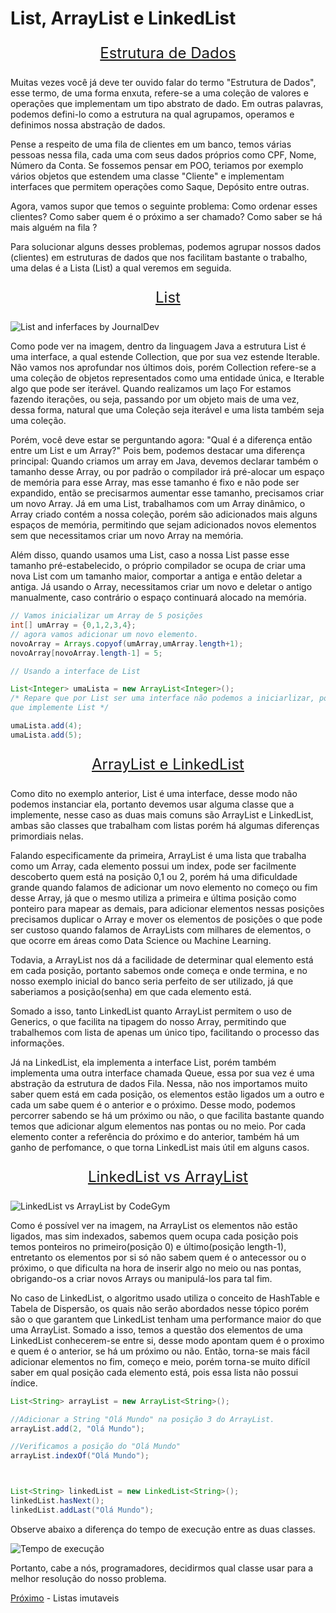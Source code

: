 # List, ArrayList e LinkedList

<p align="center" style="font-size: 1.5rem;"><u>Estrutura de Dados</u></p>

Muitas vezes você já deve ter ouvido falar do termo "Estrutura de Dados", esse termo, de uma forma enxuta, refere-se a uma coleção de valores e operações que implementam um tipo abstrato de dado. Em outras palavras, podemos defini-lo como a estrutura na qual agrupamos, operamos e definimos nossa abstração de dados.

Pense a respeito de uma fila de clientes em um banco, temos várias pessoas nessa fila, cada uma com seus dados próprios como CPF, Nome, Número da Conta. Se fossemos pensar em POO, teriamos por exemplo vários objetos que estendem uma classe "Cliente" e implementam interfaces que permitem operações como Saque, Depósito entre outras.

Agora, vamos supor que temos o seguinte problema: Como ordenar esses clientes? Como saber quem é o próximo a ser chamado? Como saber se há mais alguém na fila ?

Para solucionar alguns desses problemas, podemos agrupar nossos dados (clientes) em estruturas de dados que nos facilitam bastante o trabalho, uma delas é a Lista (List) a qual veremos em seguida.

<p align="center" style="font-size: 1.5rem;"><u>List</u></p>

![List and inferfaces by JournalDev](../img/java-list-class-diagram.png)

Como pode ver na imagem, dentro da linguagem Java a estrutura List é uma interface, a qual estende Collection, que por sua vez estende Iterable. Não vamos nos aprofundar nos últimos dois, porém Collection refere-se a uma coleção de objetos representados como uma entidade única, e Iterable algo que pode ser iterável. Quando realizamos um laço For estamos fazendo iterações, ou seja, passando por um objeto mais de uma vez, dessa forma, natural que uma Coleção seja iterável e uma lista também seja uma coleção.

Porém, você deve estar se perguntando agora: "Qual é a diferença então entre um List e um Array?" Pois bem, podemos destacar uma diferença principal: Quando criamos um array em Java, devemos declarar também o tamanho desse Array, ou por padrão o compilador irá pré-alocar um espaço de memória para esse Array, mas esse tamanho é fixo e não pode ser expandido, então se precisarmos aumentar esse tamanho, precisamos criar um novo Array. Já em uma List, trabalhamos com um Array dinâmico, o Array criado contém a nossa coleção, porém são adicionados mais alguns espaços de memória, permitindo que sejam adicionados novos elementos sem que necessitamos criar um novo Array na memória.

Além disso, quando usamos uma List, caso a nossa List passe esse tamanho pré-estabelecido, o próprio compilador se ocupa de criar uma nova List com um tamanho maior, comportar a antiga e então deletar a antiga. Já usando o Array, necessitamos criar um novo e deletar o antigo manualmente, caso contrário o espaço continuará alocado na memória.

```java
// Vamos inicializar um Array de 5 posições
int[] umArray = {0,1,2,3,4};
// agora vamos adicionar um novo elemento.
novoArray = Arrays.copyof(umArray,umArray.length+1);
novoArray[novoArray.length-1] = 5;

// Usando a interface de List

List<Integer> umaLista = new ArrayList<Integer>();
/* Repare que por List ser uma interface não podemos a iniciarlizar, portanto devemos usar alguma classe
que implemente List */

umaLista.add(4);
umaLista.add(5);

```

<p align="center" style="font-size: 1.5rem;"><u>ArrayList e LinkedList</u></p>

Como dito no exemplo anterior, List é uma interface, desse modo não podemos instanciar ela, portanto devemos usar alguma classe que a implemente, nesse caso as duas mais comuns são ArrayList e LinkedList, ambas são classes que trabalham com listas porém há algumas diferenças primordiais nelas.

Falando especificamente da primeira, ArrayList é uma lista que trabalha como um Array, cada elemento possui um index, pode ser facilmente descoberto quem está na posição 0,1 ou 2, porém há uma dificuldade grande quando falamos de adicionar um novo elemento no começo ou fim desse Array, já que o mesmo utiliza a primeira e última posição como ponteiro para mapear as demais, para adicionar elementos nessas posições precisamos duplicar o Array e mover os elementos de posições o que pode ser custoso quando falamos de ArrayLists com milhares de elementos, o que ocorre em áreas como Data Science ou Machine Learning.

Todavia, a ArrayList nos dá a facilidade de determinar qual elemento está em cada posição, portanto sabemos onde começa e onde termina, e no nosso exemplo inicial do banco seria perfeito de ser utilizado, já que saberiamos a posição(senha) em que cada elemento está.

Somado a isso, tanto LinkedList quanto ArrayList permitem o uso de Generics, o que facilita na tipagem do nosso Array, permitindo que trabalhemos com lista de apenas um único tipo, facilitando o processo das informações.

Já na LinkedList, ela implementa a interface List, porém também implementa uma outra interface chamada Queue, essa por sua vez é uma abstração da estrutura de dados Fila. Nessa, não nos importamos muito saber quem está em cada posição, os elementos estão ligados um a outro e cada um sabe quem é o anterior e o próximo. Desse modo, podemos percorrer sabendo se há um próximo ou não, o que facilita bastante quando temos que adicionar algum elementos nas pontas ou no meio. Por cada elemento conter a referência do próximo e do anterior, também há um ganho de perfomance, o que torna LinkedList mais útil em alguns casos.

<p align="center" style="font-size: 1.5rem;"><u>LinkedList vs ArrayList</u></p>

![LinkedList vs ArrayList by CodeGym](../img/arraylist-vs-linkedlist-codegym.jpeg)

Como é possível ver na imagem, na ArrayList os elementos não estão ligados, mas sim indexados, sabemos quem ocupa cada posição pois temos ponteiros no primeiro(posição 0) e último(posição length-1), entretanto os elementos por si só não sabem quem é o antecessor ou o próximo, o que dificulta na hora de inserir algo no meio ou nas pontas, obrigando-os a criar novos Arrays ou manipulá-los para tal fim.

No caso de LinkedList, o algoritmo usado utiliza o conceito de HashTable e Tabela de Dispersão, os quais não serão abordados nesse tópico porém são o que garantem que LinkedList tenham uma performance maior do que uma ArrayList. Somado a isso, temos a questão dos elementos de uma LinkedList conhecerem-se entre si, desse modo apontam quem é o proximo e quem é o anterior, se há um próximo ou não. Então, torna-se mais fácil adicionar elementos no fim, começo e meio, porém torna-se muito difícil saber em qual posição cada elemento está, pois essa lista não possui índice.

```java
List<String> arrayList = new ArrayList<String>();

//Adicionar a String "Olá Mundo" na posição 3 do ArrayList.
arrayList.add(2, "Olá Mundo");

//Verificamos a posição do "Olá Mundo"
arrayList.indexOf("Olá Mundo");



List<String> linkedList = new LinkedList<String>();
linkedList.hasNext();
linkedList.addLast("Olá Mundo");


```

Observe abaixo a diferença do tempo de execução entre as duas classes.

![Tempo de execução](../img/teste-velocidade-arraylist-vs-linkedlist.png)

Portanto, cabe a nós, programadores, decidirmos qual classe usar para a melhor resolução do nosso problema.

[Próximo](./09-Listas-imutaveis.md) - Listas imutaveis
